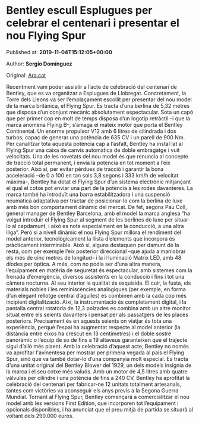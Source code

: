 
# Bentley escull Esplugues per celebrar el centenari i presentar el nou Flying Spur

Published at: **2019-11-04T15:12:05+00:00**

Author: **Sergio Domínguez**

Original: [Ara.cat](https://motor.ara.cat/historia/Bentley-Esplugues-centenari-Flying-Spur_0_2324167746.html)

Recentment vam poder assistir a l’acte de celebració del centenari de Bentley, que es va organitzar a Esplugues de Llobregat. Concretament, la Torre dels Lleons va ser l’emplaçament escollit per presentar del nou model de la marca britànica, el Flying Spur.
Es tracta d’una berlina de 5,32 metres que disposa d’un conjunt mecànic absolutament espectacular. Sota un capó que per primer cop en molt de temps disposa d’un logotip retràctil –i que la marca anomena Flying B–, s’amaga el mateix motor que porta el Bentley Continental. Un enorme propulsor V12 amb 6 litres de cilindrada i dos turbos, capaç de generar una potència de 635 CV i un parell de 900 Nm. Per canalitzar tota aquesta potència cap a l’asfalt, Bentley ha instal·lat al Flying Spur una caixa de canvis automàtica de doble embragatge i vuit velocitats.
Una de les novetats del nou model és que renuncia al concepte de tracció total permanent, i envia la potència en tot moment a l’eix posterior. Això sí, per evitar pèrdues de tracció i garantir la bona acceleració –de 0 a 100 en tan sols 3,8 segons i 333 km/h de velocitat màxima–, Bentley ha dotat el Flying Spur d’un sistema electrònic mitjançant el qual el cotxe pot enviar una part de la potència a les rodes davanteres.
La marca també ha introduït una barra estabilitzadora i una suspensió neumàtica adaptativa per tractar de posicionar-lo com la berlina de luxe amb més bon comportament dinàmic del mercat. De fet, segons Pau Coll, general manager de Bentley Barcelona, amb el model la marca anglesa “ha volgut introduir el Flying Spur al segment de les berlines de luxe per situar-lo al capdamunt, i això es nota especialment en la conducció, a una altra lliga”.
Però si a nivell dinàmic el nou Flying Spur millora el rendiment del model anterior, tecnològicament la llista d’elements que incorpora és pràcticament interminable. Això sí, alguns destaquen per damunt de la resta, com per exemple l’eix posterior direccional –que ajuda a maniobrar els més de cinc metres de longitud– i la il·luminació Matrix LED, amb 48 díodes per òptica. A més, com no podia ser d’una altra manera, l’equipament en matèria de seguretat és espectacular, amb sistemes com la frenada d’emergència, diversos assistents en la conducció i fins i tot una càmera nocturna.
Al seu interior la qualitat és exquisida. El cuir, la fusta, els materials nobles i les reminiscències analògiques (per exemple, en forma d’un elegant rellotge central d’agulles) es combinen amb la cada cop més incipient digitalització. Així, la instrumentació és completament digital, i la pantalla central rotatòria de 12,3 polzades es combina amb un altre monitor situat entre els seients davanters i pensat per als passatgers de les places posteriors.
Precisament és en aquests seients on viatjar és tota una experiència, perquè l’espai ha augmentat respecte al model anterior (la distància entre eixos ha crescut en 13 centímetres) i el doble sostre panoràmic o l’equip de so de fins a 19 altaveus garanteixen que el trajecte sigui d’allò més plaent.
Amb la celebració d’aquest acte, Bentley no només va aprofitar l'avinentesa per mostrar per primera vegada al país el Flying Spur, sinó que va també dotar-lo d’una companyia molt especial. Es tracta d’una unitat original del Bentley Blower del 1929, un dels models insígnia de la marca i el seu cotxe més valuós.
Amb un motor de 4,5 litres amb quatre vàlvules per cilindre i una potència de fins a 240 CV, Bentley ha aprofitat la celebració del centenari per fabricar-ne 12 unitats totalment artesanals, tantes com victòries va aconseguir els anys previs a la Segona Guerra Mundial.
Tornant al Flying Spur, Bentley començarà a comercialitzar el nou model amb les versions First Edition, que incorporen tot l’equipament i opcionals disponibles, i ha anunciat que el preu mitjà de partida se situarà al voltant dels 290.000 euros.
